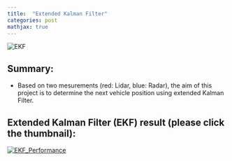 ```yaml
---
title:  "Extended Kalman Filter"
categories: post
mathjax: true
---
```

![EKF](https://github.com/SeokLeeUS/seokleeus.github.io/raw/master/_images/_EKF/EKF_gif.gif)
## Summary:
- Based on two mesurements (red: Lidar, blue: Radar), the aim of this project is to determine the next vehicle position using extended Kalman Filter. 

## Extended Kalman Filter (EKF) result (please click the thumbnail):
[![EKF_Performance](https://img.youtube.com/vi/S0vlHj43xYg/hqdefault.jpg)](https://youtu.be/S0vlHj43xYg) 
